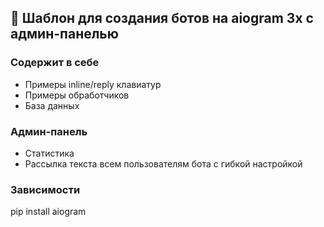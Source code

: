 ## 🤖 Шаблон для создания ботов на aiogram 3x с админ-панелью

### Содержит в себе
- Примеры inline/reply клавиатур
- Примеры обработчиков
- База данных

### Админ-панель
- Статистика
- Рассылка текста всем пользователям бота с гибкой настройкой

### Зависимости
pip install aiogram

